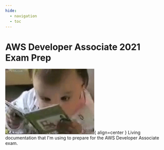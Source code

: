 ```yaml
---
hide:
  - navigation
  - toc
---
```


# AWS Developer Associate 2021 Exam Prep

![](images/study.gif){ align=center }
Living documentation that I'm using to prepare for the AWS Developer Associate exam.
